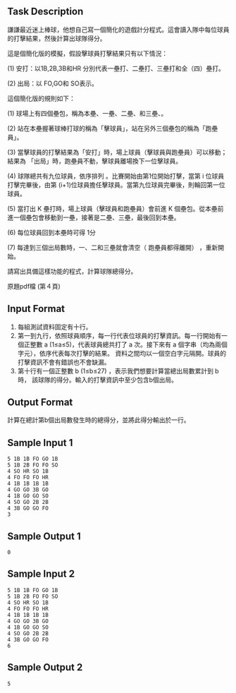 ## Task Description

謙謙最近迷上棒球，他想自己寫一個簡化的遊戲計分程式。這會讀入隊中每位球員的打擊結果，然後計算出球隊得分。

 這是個簡化版的模擬，假設擊球員打擊結果只有以下情況：

(1) 安打：以1B,2B,3B和HR 分別代表一壘打、二壘打、三壘打和全（四）壘打。

(2) 出局：以 FO,GO和 SO表示。

 

這個簡化版的規則如下：

(1) 球場上有四個壘包，稱為本壘、一壘、二壘、和三壘、。

(2) 站在本壘握著球棒打球的稱為「擊球員」，站在另外三個壘包的稱為「跑壘員」。

(3) 當擊球員的打擊結果為「安打」時，場上球員（擊球員與跑壘員）可以移動；結果為 「出局」時，跑壘員不動，擊球員離場換下一位擊球員。

(4) 球隊總共有九位球員，依序排列 。比賽開始由第1位開始打擊，當第 i 位球員打擊完畢後，由第 (i+1)位球員擔任擊球員。當第九位球員完畢後，則輪回第一位球員。

(5) 當打出 K 壘打時，場上球員（擊球員和跑壘員）會前進 K 個壘包。從本壘前進一個壘包會移動到一壘，接著是二壘、三壘，最後回到本壘。

(6) 每位球員回到本壘時可得 1分

(7) 每達到三個出局數時，一、二和三壘就會清空（ 跑壘員都得離開） ，重新開始。

  

請寫出具備這樣功能的程式，計算球隊總得分。

原題pdf檔 (第４頁)

 

## Input Format

<ol><li>每組測試資料固定有十行。</li><li>第一到九行，依照球員順序，每一行代表位球員的打擊資訊。每一行開始有一個正整數 a (1≤a≤5)，代表球員總共打了 a 次。接下來有 a 個字串（均為兩個字元），依序代表每次打擊的結果。 資料之間均以一個空白字元隔開。球員的打擊資訊不會有錯誤也不會缺漏。</li><li>第十行有一個正整數 b (1≤b≤27) ，表示我們想要計算當總出局數累計到 b 時， 該球隊的得分。輸入的打擊資訊中至少包含b個出局。</li></ol>

## Output Format

<p>計算在總計第b個出局數發生時的總得分，並將此得分輸出於一行。</p>

## Sample Input 1

    5 1B 1B FO GO 1B
    5 1B 2B FO FO SO
    4 SO HR SO 1B
    4 FO FO FO HR
    4 1B 1B 1B 1B
    4 GO GO 3B GO
    4 1B GO GO SO
    4 SO GO 2B 2B
    4 3B GO GO FO
    3

## Sample Output 1

    0

## Sample Input 2

    5 1B 1B FO GO 1B
    5 1B 2B FO FO SO
    4 SO HR SO 1B
    4 FO FO FO HR
    4 1B 1B 1B 1B
    4 GO GO 3B GO
    4 1B GO GO SO
    4 SO GO 2B 2B
    4 3B GO GO FO
    6

## Sample Output 2

    5